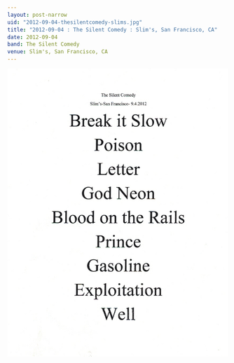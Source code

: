 ```yaml
---
layout: post-narrow
uid: "2012-09-04-thesilentcomedy-slims.jpg"
title: "2012-09-04 : The Silent Comedy : Slim's, San Francisco, CA"
date: 2012-09-04
band: The Silent Comedy
venue: Slim's, San Francisco, CA
---
```


<div class="showcase">
  <img src="/img/2012/09/20120904-TheSilentComedy-Slims.jpg" alt="2012-09-04-thesilentcomedy-slims.jpg">
</div>
